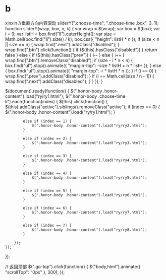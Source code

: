 # b
xinxin
//垂直方向内容滚动
sliderY(".choose-time", ".choose-time .box", 3, 1);
function sliderY(wrap, box, n, k) {
    var wrap = $(wrap);
    var box = $(box);
    var i = 0;
    var listH = box.find("li").outerHeight();
    var size = Math.ceil(box.find("li").size() / k);
    box.css({
        "height": listH * n
    });
    if (size < n || size == n) {
        wrap.find(".next").addClass("disabled");
    }
    wrap.find(".btn").click(function() {
        if ($(this).hasClass("disabled")) {
            return false
        } 
        else {
            if ($(this).hasClass("prev")) {
                i--
            } 
            else {
                i++
            }
            wrap.find(".btn").removeClass("disabled");
            if (size - i * n < n) {
                box.find("ul").stop().animate({
                    "margin-top": -size * listH + n * listH
                });
            } 
            else {
                box.find("ul").stop().animate({
                    "margin-top": -i * listH * n
                });
            }
            if (i == 0) {
                wrap.find(".prev").addClass("disabled");
            }
            if (i == Math.ceil(size / n - 1)) {
                wrap.find(".next").addClass("disabled");
            }
        }
    });
}

$(document).ready(function() {
    $(".honor-body .honor-content").load("ry/ry1.html");
    $(".honor-body .choose-time li").each(function(index) {
        $(this).click(function() {
            $(this).addClass("active").siblings().removeClass("active");
            if (index == 0) {
                $(".honor-body .honor-content").load("ry/ry1.html");
            } 
            
            else if (index == 1) {
                $(".honor-body .honor-content").load("ry/ry2.html");
            }

            else if (index == 2) {
                $(".honor-body .honor-content").load("ry/ry3.html");
            }

            else if (index == 3) {
                $(".honor-body .honor-content").load("ry/ry4.html");
            }

            else if (index == 4) {
                $(".honor-body .honor-content").load("ry/ry5.html");
            }

            else if (index == 5) {
                $(".honor-body .honor-content").load("ry/ry6.html");
            }

            else if (index == 6) {
                $(".honor-body .honor-content").load("ry/ry7.html");
            }

            else if (index == 7) {
                $(".honor-body .honor-content").load("ry/ry8.html");
            }

        });
    });
});




// 返回顶部
$(".go-top").click(function() {
	$("body,html").animate({
		"scrollTop": "0px"
	},
	300);
});
